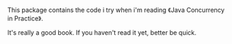 This package contains the code i try when i'm reading 《Java Concurrency in Practice》.

It's really a good book. If you haven't read it yet, better be quick.
